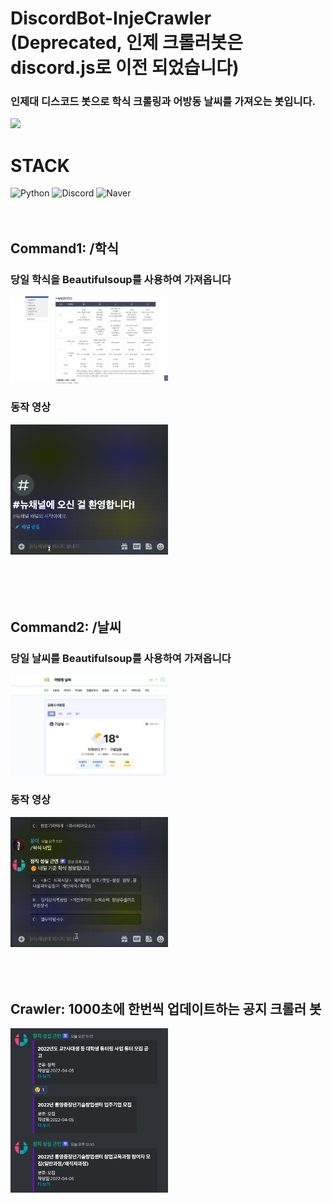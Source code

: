# DiscordBot-InjeCrawler (Deprecated, 인제 크롤러봇은 discord.js로 이전 되었습니다)
### 인제대 디스코드 봇으로 학식 크롤링과 어방동 날씨를 가져오는 봇입니다.

<img src = "https://img.shields.io/github/stars/ShinJongUng/DiscordBot-InjeCrawler"><br>
# STACK
<span><img alt="Python" src ="https://img.shields.io/badge/python-3776AB.svg?&style=for-the-badge&logo=Python&logoColor=white"/>
<img alt="Discord" src ="https://img.shields.io/badge/Discord-5865F2.svg?&style=for-the-badge&logo=Discord&logoColor=white"/>
<img alt="Naver" src ="https://img.shields.io/badge/Naver-03C75A.svg?&style=for-the-badge&logo=Naver&logoColor=white"/></span><br><br><br>

## Command1: /학식
### 당일 학식을 Beautifulsoup를 사용하여 가져옵니다
<img width="50%" src = "./readme/first.png"><br>

### 동작 영상
<img width="50%" src = "./readme/first_video.gif"><br><br><br><br><br>


## Command2: /날씨
### 당일 날씨를 Beautifulsoup를 사용하여 가져옵니다
<img width="50%" src = "./readme/second.png"><br>

### 동작 영상
<img width="50%" src = "./readme/second_video.gif"><br><br><br><br>


## Crawler: 1000초에 한번씩 업데이트하는 공지 크롤러 봇
<img width="50%" src = "./readme/third.png"><br>
